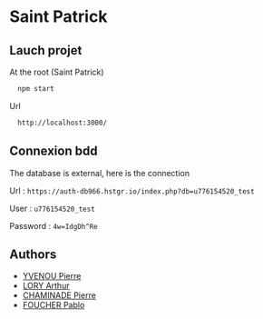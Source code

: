 
# Saint Patrick



## Lauch projet

At the root (Saint Patrick)

```bash
  npm start
```
Url
```bash
  http://localhost:3000/
```

## Connexion bdd

The database is external, here is the connection

Url : `https://auth-db966.hstgr.io/index.php?db=u776154520_test`

User : `u776154520_test`

Password : `4w=IdgDh^Re`


## Authors

- [YVENOU Pierre]()
- [LORY Arthur]()
- [CHAMINADE Pierre]()
- [FOUCHER Pablo]()

